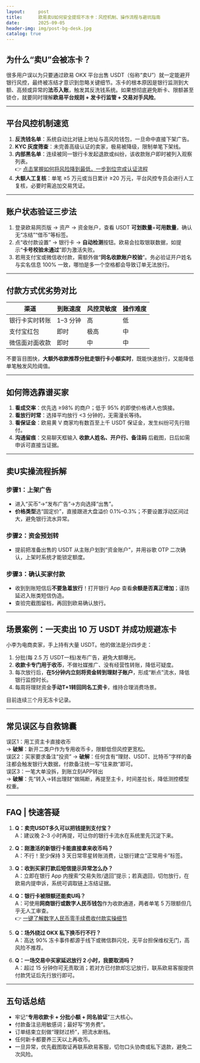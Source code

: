 ```yaml
---
layout:     post
title:      欧易卖U如何安全提现不冻卡：风控机制、操作流程与避坑指南
date:       2025-09-05
header-img: img/post-bg-desk.jpg
catalog: true
---
```


## 为什么“卖U”会被冻卡？
很多用户误以为只要通过欧易 OKX 平台出售 USDT（俗称“卖U”）就一定能避开银行风控，最终被冻结才意识到忽略关键细节。冻卡的根本原因是银行监测到大额、高频或异常的**法币入账**，触发其反洗钱系统。如果想彻底避免断卡、限额甚至锁仓，就要同时理解**欧易平台规则 + 发卡行监管 + 交易对手风险**。

---

## 平台风控机制速览
1. **反洗钱名单**：系统自动比对链上地址与高风险钱包，一旦命中直接下架广告。
2. **KYC 灰度筛查**：未完善高级认证的卖家，极易被降级，限制单笔下架线。
3. **内部黑名单**：连续被同一银行卡发起退款或纠纷，该收款账户即时被列入观察列表。  
👉 [点击掌握如何将风险降到最低，一步到位完成认证流程](https://okxdog.com/)
4. **大额人工复核**：单笔 ≥5 万元或当日累计 ≥20 万元，平台风控专员会进行人工复核，必要时需追加交易凭证。

---

## 账户状态验证三步法
1. 登录欧易网页版 → 资产 → 资金账户，查看 USDT **可划数量**=**可用数量**，确认无“冻结”“借币”等标签。
2. 点“收付款设置” → 银行卡 → **自动检测**按钮。欧易会拉取银联数据，如提示“**卡号校验未通过**”即为激活失败。
3. 若用支付宝或微信收付款，需额外做“**同名收款账户校验**”。务必验证开户姓名与实名信息 100% 一致，哪怕是多一个空格都会导致订单无法放行。

---

## 付款方式优劣势对比
| 渠道 | 到账速度 | 风控灵敏度 | 操作难度 |
|---|---|---|---|
| 银行卡实时转账 | 1–3 分钟 | 高 | 低 |
| 支付宝红包 | 即时 | 极高 | 中 |
| 微信面对面收款 | 即时 | 中 | 中 |
不要盲目图快，**大额外收款推荐分批走银行卡小额实时**，既能快速放行，又能降低单笔触发风险阈值。

---

## 如何筛选靠谱买家
1. **看成交率**：优先选 ≥98% 的商户；低于 95% 的即使价格诱人也慎接。
2. **看放行时常**：选择平均放行 <3 分钟的，无需漫长等待。
3. **看保证金**：欧易黄 V 商家均有数百至上千 USDT 保证金，发生纠纷可先行赔付。
4. **沟通留痕**：交易聊天框输入 **收款人姓名、开户行、备注码** 后截图，日后如需申诉可直接当证据。

---

## 卖U实操流程拆解

### 步骤1：上架广告
- 进入“买币”→“发布广告”→方向选择“出售”。
- **价格类型**选“固定价”，直接跟进大盘溢价 0.1%–0.3%；不要设置浮动区间过大，避免银行流水异常。
  
### 步骤2：资金预划转
- 提前把准备出售的 USDT 从主账户划到“资金账户”，并用谷歌 OTP 二次确认，上架时系统才能锁定额度。

### 步骤3：确认买家付款
- 收到到账短信后**不要急着放行**！打开银行 App 查看**余额是否真正增加**；谨防延迟入账类短信伪造。
- 查验完截图留档，再回到欧易确认放行。

---

## 场景案例：一天卖出 10 万 USDT 并成功规避冻卡
小李为电商卖家，手上持有大量 USDT。他的做法是分四步走：
1. 分批(每 2.5 万 USDT一档)发布广告，避免大额曝光。
2. **收款卡专门用于收币**，不做社媒推广、没有经营性转账，降低可疑度。
3. 每次放行后，**在5分钟内立刻将资金转到理财子账户**，形成“断点”流水，降低银行监控时长。
4. 每周将理财资金**手动T+1转回同名工资卡**，维持合理消费场景。

目前连续三个月无冻卡记录。

---

## 常见误区与自救锦囊
误区1：用工资主卡直接收币  
→ **破解**：新开二类户作为专用收币卡，限额低但风控更宽松。  
误区2：买家要求备注“投资”
→ **破解**：任何含有“理财、USDT、比特币”字样的备注都会触发银行大数据，付款备注统一写“往来款”即可。  
误区3：一笔大单没拆，到账立刻APP转出  
→ **破解**：先“转入→转出理财”做隔断，再提至主卡，时间差拉长，降低测控模型权重。

---

## FAQ | 快速答疑

1. **Q：卖完USDT多久可以把钱提到支付宝？**  
   A：建议晚 2–3 小时再提，可让你的银行卡流水在系统里先沉淀下来。

2. **Q：刚激活的新银行卡能直接拿来收币吗？**  
   A：不行！至少保持 3 天日常零星转账消费，让银行建立“正常用卡”标签。

3. **Q：收到买家打款后短信提示异常怎么办？**  
   A：立即在银行 App 内搜索“交易失败/退回”提示；若真退回，切勿放行，在欧易内提申诉，系统可调取链上冻结证据。

4. **Q：银行卡被限额还能卖U吗？**  
   A：可使用**网商银行或数字人民币钱包**作为收款通道，两者单笔 5 万限额但几乎无人工审查。  
   👉 [一键了解数字人民币零手续费收付款实操细节](https://okxdog.com/)

5. **Q：场外绕过 OKX 私下换币行不行？**  
   A：高达 90% 冻卡事件都源于线下或微信群闪兑，无平台担保维权无门，高风险不推荐。

6. **Q：一场交易中买家延迟放行 2 小时，我要取消吗？**  
   A：超过 15 分钟你可无责取消；若对方已付款却忘记放行，联系欧易客服提供付款凭证后先行放行即可。

---

## 五句话总结
- 牢记“**专用收款卡 + 分批小额 + 同名验证**”三大核心。  
- 付款备注忌用敏感词；最好写“劳务费”。  
- 订单结束立刻做“理财过桥”，把流水断档。  
- 任何新卡都要养三天以上再收币。  
- 一旦异常，优先截图取证再联系欧易客服，切勿口头协商或私下退款，避免二次风险。